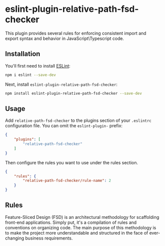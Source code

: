 # eslint-plugin-relative-path-fsd-checker

This plugin provides several rules for enforcing consistent import and export syntax and behavior in JavaScript\Typescript code. 


## Installation

You'll first need to install [ESLint](https://eslint.org/):

```sh
npm i eslint --save-dev
```

Next, install `eslint-plugin-relative-path-fsd-checker`:

```sh
npm install eslint-plugin-relative-path-fsd-checker --save-dev
```

## Usage

Add `relative-path-fsd-checker` to the plugins section of your `.eslintrc` configuration file. You can omit the `eslint-plugin-` prefix:

```json
{
    "plugins": [
        "relative-path-fsd-checker"
    ]
}
```


Then configure the rules you want to use under the rules section.

```json
{
    "rules": {
        "relative-path-fsd-checker/rule-name": 2
    }
}
```

## Rules

Feature-Sliced Design (FSD) is an architectural methodology for scaffolding front-end applications. Simply put, it's a compilation of rules and conventions on organizing code. The main purpose of this methodology is to make the project more understandable and structured in the face of ever-changing business requirements.



